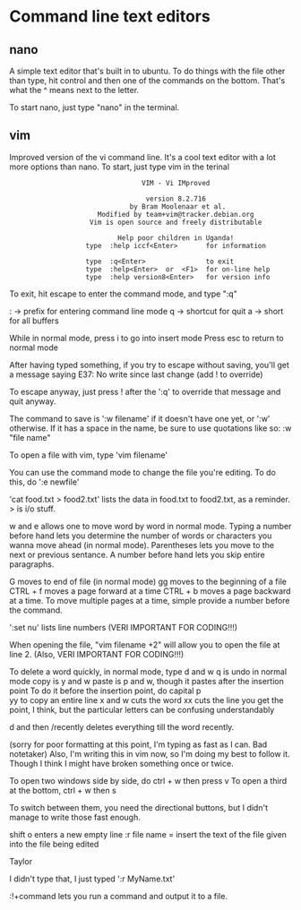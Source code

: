 # Command line text editors

## nano
A simple text editor that's built in to ubuntu. To do things with the file other than type, hit control and then one of the commands on the bottom. That's what the ^ means next to the letter.

To start nano, just type "nano" in the terminal.

## vim
Improved version of the vi command line. It's a cool text editor with a lot more options than nano.
To start, just type vim in the terinal

                                     VIM - Vi IMproved                                       
                                                                                             
                                      version 8.2.716                                        
                                  by Bram Moolenaar et al.                                   
                          Modified by team+vim@tracker.debian.org                            
                        Vim is open source and freely distributable                          
                                                                                             
                               Help poor children in Uganda!                                 
                       type  :help iccf<Enter>       for information                         
                                                                                             
                       type  :q<Enter>               to exit                                 
                       type  :help<Enter>  or  <F1>  for on-line help                        
                       type  :help version8<Enter>   for version info                        

To exit, hit escape to enter the command mode, and type ":q"

: -> prefix for entering command line mode
q -> shortcut for quit
a -> short for all buffers

While in normal mode, press i to go into insert mode
Press esc to return to normal mode

After having typed something, if you try to escape without saving, you'll get a message saying E37: No write since last change (add ! to override)

To escape anyway, just press ! after the ':q' to override that message and quit anyway.

The command to save is ':w filename' if it doesn't have one yet, or ':w' otherwise. If it has a space in the name, be sure to use quotations like so: :w "file name"

To open a file with vim, type 'vim filename'

You can use the command mode to change the file you're editing. To do this, do ':e newfile'

'cat food.txt > food2.txt' lists the data in food.txt to food2.txt, as a reminder. > is i/o stuff.

w and e allows one to move word by word in normal mode.
Typing a number before hand lets you determine the number of words or characters you wanna move ahead (in normal mode).
Parentheses lets you move to the next or previous sentance. A number before hand lets you skip entire paragraphs.

G moves to end of file (in normal mode)
gg moves to the beginning of a file
CTRL + f moves a page forward at a time
CTRL + b moves a page backward at a time.
To move multiple pages at a time, simple provide a number before the command.

':set nu' lists line numbers (VERI IMPORTANT FOR CODING!!!)

When opening the file, "vim filename +2" will allow you to open the file at line 2. (Also, VERI IMPORTANT FOR CODING!!!)

To delete a word quickly, in normal mode, type d and w
q is undo in normal mode
copy is y and w
paste is p and w, though it pastes after the insertion point
To do it before the insertion point, do capital p\
yy to copy an entire line
x and w cuts the word
xx cuts the line
you get the point, I think, but the particular letters can be confusing understandably

d and then /recently deletes everything till the word recently.

(sorry for poor formatting at this point, I'm typing as fast as I can. Bad notetaker)
Also, I'm writing this in vim now, so I'm doing my best to follow it. Though I think I might have broken something once or twice.


To open two windows side by side, do ctrl + w then press v
To open a third at the bottom, ctrl + w then s

To switch between them, you need the directional buttons, but I didn't manage to write those fast enough.

shift o enters a new empty line
:r file name = insert the text of the file given into the file being edited

Taylor

I didn't type that, I just typed ':r MyName.txt'

:!+command lets you run a command and output it to a file.

